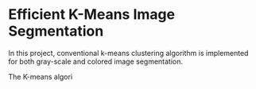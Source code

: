 # Efficient K-Means Image Segmentation

In this project, conventional k-means clustering algorithm is implemented for both gray-scale and colored image segmentation.

The K-means algori